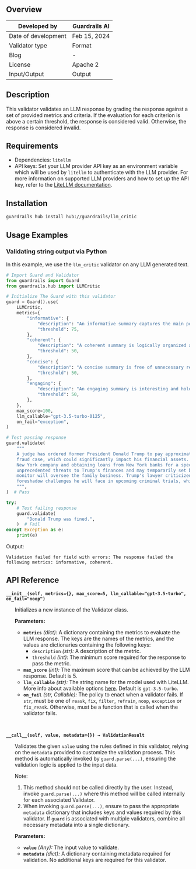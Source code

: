 ## Overview

| Developed by | Guardrails AI |
| --- | --- |
| Date of development | Feb 15, 2024 |
| Validator type | Format |
| Blog | - |
| License | Apache 2 |
| Input/Output | Output |

## Description

This validator validates an LLM response by grading the response against a set of provided metrics and criteria. If the evaluation for each criterion is above a certain threshold, the response is considered valid. Otherwise, the response is considered invalid.

## Requirements
* Dependencies: `litellm`
* API keys: Set your LLM provider API key as an environment variable which will be used by `litellm` to authenticate with the LLM provider.
For more information on supported LLM providers and how to set up the API key, refer to the [LiteLLM documentation](https://docs.litellm.ai/docs/).

## Installation

```bash
guardrails hub install hub://guardrails/llm_critic
```

## Usage Examples

### Validating string output via Python

In this example, we use the `llm_critic` validator on any LLM generated text.

```python
# Import Guard and Validator
from guardrails import Guard
from guardrails.hub import LLMCritic

# Initialize The Guard with this validator
guard = Guard().use(
    LLMCritic,
    metrics={
        "informative": {
            "description": "An informative summary captures the main points of the input and is free of irrelevant details.",
            "threshold": 75,
        },
        "coherent": {
            "description": "A coherent summary is logically organized and easy to follow.",
            "threshold": 50,
        },
        "concise": {
            "description": "A concise summary is free of unnecessary repetition and wordiness.",
            "threshold": 50,
        },
        "engaging": {
            "description": "An engaging summary is interesting and holds the reader's attention.",
            "threshold": 50,
        },
    },
    max_score=100,
    llm_callable="gpt-3.5-turbo-0125",
    on_fail="exception",
)

# Test passing response
guard.validate(
    """
    A judge has ordered former President Donald Trump to pay approximately $450 million to New York State in a civil 
    fraud case, which could significantly impact his financial assets. The ruling also restricts Trump from running any
    New York company and obtaining loans from New York banks for a specified period. These measures are described as 
    unprecedented threats to Trump's finances and may temporarily set back his real estate company. A court-appointed 
    monitor will oversee the family business. Trump's lawyer criticized the ruling, while these penalties could 
    foreshadow challenges he will face in upcoming criminal trials, which carry the potential for imprisonment.
    """,
)  # Pass

try:
    # Test failing response
    guard.validate(
        "Donald Trump was fined.",
    )  # Fail
except Exception as e:
    print(e)
```
Output:
```console
Validation failed for field with errors: The response failed the following metrics: informative, coherent.
```

## API Reference

**`__init__(self, metrics={}, max_score=5, llm_callable="gpt-3.5-turbo", on_fail="noop")`**
<ul>

Initializes a new instance of the Validator class.

**Parameters:**

- **`metrics`** *(dict):* A dictionary containing the metrics to evaluate the LLM response. The keys are the names of the metrics, and the values are dictionaries containing the following keys:
    - `description` *(str):* A description of the metric.
    - `threshold` *(int):* The minimum score required for the response to pass the metric.
- **`max_score`** *(int):* The maximum score that can be achieved by the LLM response. Default is 5.
- **`llm_callable`** *(str):* The string name for the model used with LiteLLM. More info about available options [here](https://docs.litellm.ai/docs/). Default is `gpt-3.5-turbo`.
- **`on_fail`** *(str, Callable):* The policy to enact when a validator fails. If `str`, must be one of `reask`, `fix`, `filter`, `refrain`, `noop`, `exception` or `fix_reask`. Otherwise, must be a function that is called when the validator fails.

</ul>

<br>

**`__call__(self, value, metadata={}) → ValidationResult`**

<ul>

Validates the given `value` using the rules defined in this validator, relying on the `metadata` provided to customize the validation process. This method is automatically invoked by `guard.parse(...)`, ensuring the validation logic is applied to the input data.

Note:

1. This method should not be called directly by the user. Instead, invoke `guard.parse(...)` where this method will be called internally for each associated Validator.
2. When invoking `guard.parse(...)`, ensure to pass the appropriate `metadata` dictionary that includes keys and values required by this validator. If `guard` is associated with multiple validators, combine all necessary metadata into a single dictionary.

**Parameters:**

- **`value`** *(Any):* The input value to validate.
- **`metadata`** *(dict):* A dictionary containing metadata required for validation. No additional keys are required for this validator.

</ul>
